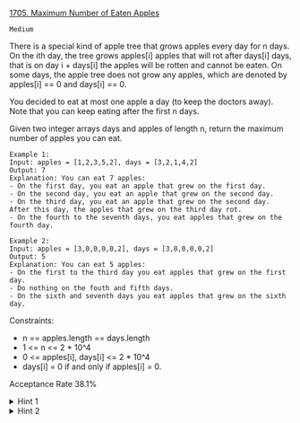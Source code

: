 [1705. Maximum Number of Eaten Apples](https://leetcode.com/problems/maximum-number-of-eaten-apples/description/)

`Medium`

There is a special kind of apple tree that grows apples every day for n days. On the ith day, the tree grows apples[i] apples that will rot after days[i] days, that is on day i + days[i] the apples will be rotten and cannot be eaten. On some days, the apple tree does not grow any apples, which are denoted by apples[i] == 0 and days[i] == 0.

You decided to eat at most one apple a day (to keep the doctors away). Note that you can keep eating after the first n days.

Given two integer arrays days and apples of length n, return the maximum number of apples you can eat.

```
Example 1:
Input: apples = [1,2,3,5,2], days = [3,2,1,4,2]
Output: 7
Explanation: You can eat 7 apples:
- On the first day, you eat an apple that grew on the first day.
- On the second day, you eat an apple that grew on the second day.
- On the third day, you eat an apple that grew on the second day. After this day, the apples that grew on the third day rot.
- On the fourth to the seventh days, you eat apples that grew on the fourth day.

Example 2:
Input: apples = [3,0,0,0,0,2], days = [3,0,0,0,0,2]
Output: 5
Explanation: You can eat 5 apples:
- On the first to the third day you eat apples that grew on the first day.
- Do nothing on the fouth and fifth days.
- On the sixth and seventh days you eat apples that grew on the sixth day.
``` 

Constraints:

- n == apples.length == days.length
- 1 <= n <= 2 * 10^4
- 0 <= apples[i], days[i] <= 2 * 10^4
- days[i] = 0 if and only if apples[i] = 0.

Acceptance Rate
38.1%

<details>
<summary>Hint 1</summary>

It's optimal to finish the apples that will rot first before those that will rot last

</details>

<details>
<summary>Hint 2</summary>

You need a structure to keep the apples sorted by their finish time
</details>